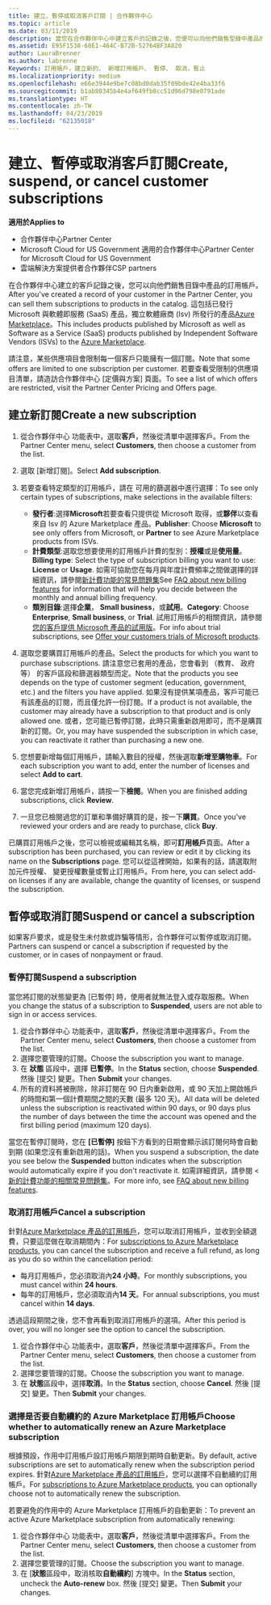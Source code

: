 ```yaml
---
title: 建立、暫停或取消客戶訂閱 | 合作夥伴中心
ms.topic: article
ms.date: 03/11/2019
description: 當您在合作夥伴中心中建立客戶的記錄之後，您便可以向他們銷售型錄中產品的訂閱。
ms.assetid: E95F1538-60E1-464C-B72B-52764BF3A820
author: LauraBrenner
ms.author: labrenne
Keywords: 訂用帳戶，建立新的、 新增訂用帳戶、 暫停、 取消，暫止
ms.localizationpriority: medium
ms.openlocfilehash: e66e3944e9be7c08bd0dab35f09bde42e4ba33f6
ms.sourcegitcommit: b1ab80345b4e4af649fb8cc51d96d798e0791ade
ms.translationtype: HT
ms.contentlocale: zh-TW
ms.lasthandoff: 04/23/2019
ms.locfileid: "62135018"
---
```

# <a name="create-suspend-or-cancel-customer-subscriptions"></a><span data-ttu-id="17ced-104">建立、暫停或取消客戶訂閱</span><span class="sxs-lookup"><span data-stu-id="17ced-104">Create, suspend, or cancel customer subscriptions</span></span>

<span data-ttu-id="17ced-105">**適用於**</span><span class="sxs-lookup"><span data-stu-id="17ced-105">**Applies to**</span></span>

-  <span data-ttu-id="17ced-106">合作夥伴中心</span><span class="sxs-lookup"><span data-stu-id="17ced-106">Partner Center</span></span>
-  <span data-ttu-id="17ced-107">Microsoft Cloud for US Government 適用的合作夥伴中心</span><span class="sxs-lookup"><span data-stu-id="17ced-107">Partner Center for Microsoft Cloud for US Government</span></span>
-  <span data-ttu-id="17ced-108">雲端解決方案提供者合作夥伴</span><span class="sxs-lookup"><span data-stu-id="17ced-108">CSP partners</span></span>

<span data-ttu-id="17ced-109">在合作夥伴中心建立的客戶記錄之後，您可以向他們銷售目錄中產品的訂用帳戶。</span><span class="sxs-lookup"><span data-stu-id="17ced-109">After you've created a record of your customer in the Partner Center, you can sell them subscriptions to products in the catalog.</span></span> <span data-ttu-id="17ced-110">這包括已發行 Microsoft 與軟體即服務 (SaaS) 產品，獨立軟體廠商 (Isv) 所發行的產品[Azure Marketplace](https://azuremarketplace.microsoft.com/marketplace)。</span><span class="sxs-lookup"><span data-stu-id="17ced-110">This includes products published by Microsoft as well as Software as a Service (SaaS) products published by Independent Software Vendors (ISVs) to the [Azure Marketplace](https://azuremarketplace.microsoft.com/marketplace).</span></span> 

<span data-ttu-id="17ced-111">請注意，某些供應項目會限制每一個客戶只能擁有一個訂閱。</span><span class="sxs-lookup"><span data-stu-id="17ced-111">Note that some offers are limited to one subscription per customer.</span></span> <span data-ttu-id="17ced-112">若要查看受限制的供應項目清單，請造訪合作夥伴中心 [定價與方案] 頁面。</span><span class="sxs-lookup"><span data-stu-id="17ced-112">To see a list of which offers are restricted, visit the Partner Center Pricing and Offers page.</span></span> 


## <a name="create-a-new-subscription"></a><span data-ttu-id="17ced-113">建立新訂閱</span><span class="sxs-lookup"><span data-stu-id="17ced-113">Create a new subscription</span></span>

1. <span data-ttu-id="17ced-114">從合作夥伴中心 功能表中，選取**客戶**，然後從清單中選擇客戶。</span><span class="sxs-lookup"><span data-stu-id="17ced-114">From the Partner Center menu, select **Customers**, then choose a customer from the list.</span></span>

2. <span data-ttu-id="17ced-115">選取 [新增訂閱]。</span><span class="sxs-lookup"><span data-stu-id="17ced-115">Select **Add subscription**.</span></span>

3. <span data-ttu-id="17ced-116">若要查看特定類型的訂用帳戶，請在 可用的篩選器中進行選擇：</span><span class="sxs-lookup"><span data-stu-id="17ced-116">To see only certain types of subscriptions, make selections in the available filters:</span></span>
   - <span data-ttu-id="17ced-117">**發行者**:選擇**Microsoft**若要查看只提供從 Microsoft 取得，或**夥伴**以查看來自 Isv 的 Azure Marketplace 產品。</span><span class="sxs-lookup"><span data-stu-id="17ced-117">**Publisher**: Choose **Microsoft** to see only offers from Microsoft, or **Partner** to see Azure Marketplace products from ISVs.</span></span>
   - <span data-ttu-id="17ced-118">**計費類型**:選取您想要使用的訂用帳戶計費的型別：**授權**或是**使用量**。</span><span class="sxs-lookup"><span data-stu-id="17ced-118">**Billing type**: Select the type of subscription billing you want to use: **License** or **Usage**.</span></span> <span data-ttu-id="17ced-119">如需可協助您在每月與年度計費頻率之間做選擇的詳細資訊，請參閱[新計費功能的常見問題集](faq-about-new-billing-features.md)</span><span class="sxs-lookup"><span data-stu-id="17ced-119">See [FAQ about new billing features](faq-about-new-billing-features.md) for information that will help you decide between the monthly and annual billing frequency.</span></span>
   - <span data-ttu-id="17ced-120">**類別目錄**:選擇**企業**， **Small business**，或**試用**。</span><span class="sxs-lookup"><span data-stu-id="17ced-120">**Category**: Choose **Enterprise**, **Small business**, or **Trial**.</span></span> <span data-ttu-id="17ced-121">試用訂用帳戶的相關資訊，請參閱[您的客戶提供 Microsoft 產品的試用版](offer-your-customers-trials-of-microsoft-products.md)。</span><span class="sxs-lookup"><span data-stu-id="17ced-121">For info about trial subscriptions, see [Offer your customers trials of Microsoft products](offer-your-customers-trials-of-microsoft-products.md).</span></span>

4. <span data-ttu-id="17ced-122">選取您要購買訂用帳戶的產品。</span><span class="sxs-lookup"><span data-stu-id="17ced-122">Select the products for which you want to purchase subscriptions.</span></span> <span data-ttu-id="17ced-123">請注意您已套用的產品，您會看到 （教育、 政府等） 的客戶區段和篩選器類型而定。</span><span class="sxs-lookup"><span data-stu-id="17ced-123">Note that the products you see depends on the type of customer segment (education, government, etc.) and the filters you have applied.</span></span> <span data-ttu-id="17ced-124">如果沒有提供某項產品，客戶可能已有該產品的訂閱，而且僅允許一份訂閱。</span><span class="sxs-lookup"><span data-stu-id="17ced-124">If a product is not available, the customer may already have a subscription to that product and is only allowed one.</span></span> <span data-ttu-id="17ced-125">或者，您可能已暫停訂閱，此時只需重新啟用即可，而不是購買新的訂閱。</span><span class="sxs-lookup"><span data-stu-id="17ced-125">Or, you may have suspended the subscription in which case, you can reactivate it rather than purchasing a new one.</span></span>

5. <span data-ttu-id="17ced-126">您想要新增每個訂用帳戶，請輸入數目的授權，然後選取**新增至購物車**。</span><span class="sxs-lookup"><span data-stu-id="17ced-126">For each subscription you want to add, enter the number of licenses and select **Add to cart**.</span></span>

6. <span data-ttu-id="17ced-127">當您完成新增訂用帳戶，請按一下**檢閱**。</span><span class="sxs-lookup"><span data-stu-id="17ced-127">When you are finished adding subscriptions, click **Review**.</span></span>

7. <span data-ttu-id="17ced-128">一旦您已檢閱過您的訂單和準備好購買的是，按一下**購買**。</span><span class="sxs-lookup"><span data-stu-id="17ced-128">Once you've reviewed your orders and are ready to purchase, click **Buy**.</span></span>

<span data-ttu-id="17ced-129">已購買訂用帳戶之後，您可以檢視或編輯其名稱，即可**訂用帳戶**頁面。</span><span class="sxs-lookup"><span data-stu-id="17ced-129">After a subscription has been purchased, you can review or edit it by clicking its name on the **Subscriptions** page.</span></span> <span data-ttu-id="17ced-130">您可以從這裡開始，如果有的話，請選取附加元件授權、 變更授權數量或暫止訂用帳戶。</span><span class="sxs-lookup"><span data-stu-id="17ced-130">From here, you can select add-on licenses if any are available, change the quantity of licenses, or suspend the subscription.</span></span>


## <a name="suspend-or-cancel-a-subscription"></a><span data-ttu-id="17ced-131">暫停或取消訂閱</span><span class="sxs-lookup"><span data-stu-id="17ced-131">Suspend or cancel a subscription</span></span>

<span data-ttu-id="17ced-132">如果客戶要求，或是發生未付款或詐騙等情形，合作夥伴可以暫停或取消訂閱。</span><span class="sxs-lookup"><span data-stu-id="17ced-132">Partners can suspend or cancel a subscription if requested by the customer, or in cases of nonpayment or fraud.</span></span>

### <a name="suspend-a-subscription"></a><span data-ttu-id="17ced-133">暫停訂閱</span><span class="sxs-lookup"><span data-stu-id="17ced-133">Suspend a subscription</span></span>

<span data-ttu-id="17ced-134">當您將訂閱的狀態變更為 \[已暫停\] 時，使用者就無法登入或存取服務。</span><span class="sxs-lookup"><span data-stu-id="17ced-134">When you change the status of a subscription to **Suspended**, users are not able to sign in or access services.</span></span>

1.  <span data-ttu-id="17ced-135">從合作夥伴中心 功能表中，選取**客戶**，然後從清單中選擇客戶。</span><span class="sxs-lookup"><span data-stu-id="17ced-135">From the Partner Center menu, select **Customers**, then choose a customer from the list.</span></span>
2.  <span data-ttu-id="17ced-136">選擇您要管理的訂閱。</span><span class="sxs-lookup"><span data-stu-id="17ced-136">Choose the subscription you want to manage.</span></span>
3.  <span data-ttu-id="17ced-137">在 **狀態** 區段中，選擇 **已暫停**。</span><span class="sxs-lookup"><span data-stu-id="17ced-137">In the **Status** section, choose **Suspended**.</span></span> <span data-ttu-id="17ced-138">然後 \[提交\] 變更。</span><span class="sxs-lookup"><span data-stu-id="17ced-138">Then **Submit** your changes.</span></span>
4.  <span data-ttu-id="17ced-139">所有的資料將被刪除，除非訂閱在 90 日内重新啟用，或 90 天加上開啟帳戶的時間和第一個計費期間之間的天數 (最多 120 天)。</span><span class="sxs-lookup"><span data-stu-id="17ced-139">All data will be deleted unless the subscription is reactivated within 90 days, or 90 days plus the number of days between the time the account was opened and the first billing period (maximum 120 days).</span></span>

<span data-ttu-id="17ced-140">當您在暫停訂閱時，您在 **\[已暫停\]** 按鈕下方看到的日期會顯示該訂閱何時會自動到期 (如果您沒有重新啟用的話)。</span><span class="sxs-lookup"><span data-stu-id="17ced-140">When you suspend a subscription, the date you see below the **Suspended** button indicates when the subscription would automatically expire if you don't reactivate it.</span></span> <span data-ttu-id="17ced-141">如需詳細資訊，請參閱 <<c0> [ 新的計費功能的相關常見問題集](faq-about-new-billing-features.md)。</span><span class="sxs-lookup"><span data-stu-id="17ced-141">For more info, see [FAQ about new billing features](faq-about-new-billing-features.md).</span></span>

### <a name="cancel-a-subscription"></a><span data-ttu-id="17ced-142">取消訂用帳戶</span><span class="sxs-lookup"><span data-stu-id="17ced-142">Cancel a subscription</span></span>

<span data-ttu-id="17ced-143">針對[Azure Marketplace 產品的訂用帳戶](sell-marketplace-products.md)，您可以取消訂用帳戶，並收到全額退費，只要這麼做在取消期間內：</span><span class="sxs-lookup"><span data-stu-id="17ced-143">For [subscriptions to Azure Marketplace products](sell-marketplace-products.md), you can cancel the subscription and receive a full refund, as long as you do so within the cancellation period:</span></span> 

- <span data-ttu-id="17ced-144">每月訂用帳戶，您必須取消內**24 小時**。</span><span class="sxs-lookup"><span data-stu-id="17ced-144">For monthly subscriptions, you must cancel within **24 hours**.</span></span>
- <span data-ttu-id="17ced-145">每年的訂用帳戶，您必須取消內**14 天**。</span><span class="sxs-lookup"><span data-stu-id="17ced-145">For annual subscriptions, you must cancel within **14 days**.</span></span>

<span data-ttu-id="17ced-146">透過這段期間之後，您不會再看到取消訂用帳戶的選項。</span><span class="sxs-lookup"><span data-stu-id="17ced-146">After this period is over, you will no longer see the option to cancel the subscription.</span></span>

1.  <span data-ttu-id="17ced-147">從合作夥伴中心 功能表中，選取**客戶**，然後從清單中選擇客戶。</span><span class="sxs-lookup"><span data-stu-id="17ced-147">From the Partner Center menu, select **Customers**, then choose a customer from the list.</span></span>
2.  <span data-ttu-id="17ced-148">選擇您要管理的訂閱。</span><span class="sxs-lookup"><span data-stu-id="17ced-148">Choose the subscription you want to manage.</span></span>
3.  <span data-ttu-id="17ced-149">在 **狀態**區段中，選擇**取消**。</span><span class="sxs-lookup"><span data-stu-id="17ced-149">In the **Status** section, choose **Cancel**.</span></span> <span data-ttu-id="17ced-150">然後 \[提交\] 變更。</span><span class="sxs-lookup"><span data-stu-id="17ced-150">Then **Submit** your changes.</span></span>

### <a name="choose-whether-to-automatically-renew-an-azure-marketplace-subscription"></a><span data-ttu-id="17ced-151">選擇是否要自動續約的 Azure Marketplace 訂用帳戶</span><span class="sxs-lookup"><span data-stu-id="17ced-151">Choose whether to automatically renew an Azure Marketplace subscription</span></span>

<span data-ttu-id="17ced-152">根據預設，作用中訂用帳戶設訂用帳戶期限到期時自動更新。</span><span class="sxs-lookup"><span data-stu-id="17ced-152">By default, active subscriptions are set to automatically renew when the subscription period expires.</span></span> <span data-ttu-id="17ced-153">針對[Azure Marketplace 產品的訂用帳戶](sell-marketplace-products.md)，您可以選擇不自動續約訂用帳戶。</span><span class="sxs-lookup"><span data-stu-id="17ced-153">For [subscriptions to Azure Marketplace products](sell-marketplace-products.md), you can optionally choose not to automatically renew the subscription.</span></span>

<span data-ttu-id="17ced-154">若要避免的作用中的 Azure Marketplace 訂用帳戶的自動更新：</span><span class="sxs-lookup"><span data-stu-id="17ced-154">To prevent an active Azure Marketplace subscription from automatically renewing:</span></span>

1.  <span data-ttu-id="17ced-155">從合作夥伴中心 功能表中，選取**客戶**，然後從清單中選擇客戶。</span><span class="sxs-lookup"><span data-stu-id="17ced-155">From the Partner Center menu, select **Customers**, then choose a customer from the list.</span></span>
2.  <span data-ttu-id="17ced-156">選擇您要管理的訂閱。</span><span class="sxs-lookup"><span data-stu-id="17ced-156">Choose the subscription you want to manage.</span></span>
3.  <span data-ttu-id="17ced-157">在 [**狀態**區段中，取消核取**自動續約**] 方塊中。</span><span class="sxs-lookup"><span data-stu-id="17ced-157">In the **Status** section, uncheck the **Auto-renew** box.</span></span> <span data-ttu-id="17ced-158">然後 \[提交\] 變更。</span><span class="sxs-lookup"><span data-stu-id="17ced-158">Then **Submit** your changes.</span></span>


 



